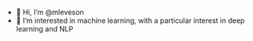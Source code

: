 - 👋 Hi, I’m @mleveson
- 👀 I’m interested in machine learning, with a particular interest in deep learning and NLP

<!---
mleveson/mleveson is a ✨ special ✨ repository because its `README.md` (this file) appears on your GitHub profile.
You can click the Preview link to take a look at your changes.
--->
